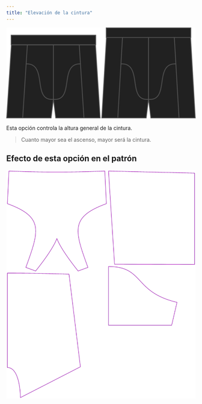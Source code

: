 ```yaml
---
title: "Elevación de la cintura"
---
```


![Opción de ascenso en Bruce](./rise.svg)

Esta opción controla la altura general de la cintura.

> Cuanto mayor sea el ascenso, mayor será la cintura.

## Efecto de esta opción en el patrón

![Esta imagen muestra el efecto de esta opción superponiendo varias variantes que tienen un valor diferente para esta opción](bruce_rise_sample.svg "Efecto de esta opción en el patrón")
